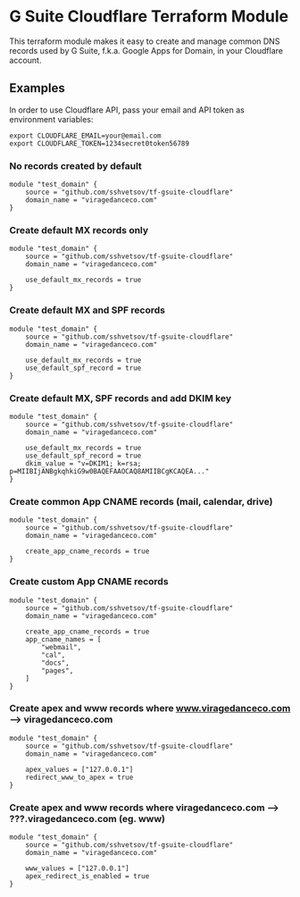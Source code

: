 # G Suite Cloudflare Terraform Module

This terraform module makes it easy to create and manage common DNS records used by G Suite, f.k.a. Google Apps for Domain, in your Cloudflare account.

## Examples

In order to use Cloudflare API, pass your email and API token as environment variables:

```
export CLOUDFLARE_EMAIL=your@email.com
export CLOUDFLARE_TOKEN=1234secret0token56789
```

### No records created by default
```
module "test_domain" {
    source = "github.com/sshvetsov/tf-gsuite-cloudflare"
    domain_name = "viragedanceco.com"
}
```

### Create default MX records only
```
module "test_domain" {
    source = "github.com/sshvetsov/tf-gsuite-cloudflare"
    domain_name = "viragedanceco.com"

    use_default_mx_records = true
}
```

### Create default MX and SPF records
```
module "test_domain" {
    source = "github.com/sshvetsov/tf-gsuite-cloudflare"
    domain_name = "viragedanceco.com"

    use_default_mx_records = true
    use_default_spf_record = true
}
```

### Create default MX, SPF records and add DKIM key
```
module "test_domain" {
    source = "github.com/sshvetsov/tf-gsuite-cloudflare"
    domain_name = "viragedanceco.com"

    use_default_mx_records = true
    use_default_spf_record = true
    dkim_value = "v=DKIM1; k=rsa; p=MIIBIjANBgkqhkiG9w0BAQEFAAOCAQ8AMIIBCgKCAQEA..."
}
```

### Create common App CNAME records (mail, calendar, drive)
```
module "test_domain" {
    source = "github.com/sshvetsov/tf-gsuite-cloudflare"
    domain_name = "viragedanceco.com"

    create_app_cname_records = true
}
```

### Create custom App CNAME records
```
module "test_domain" {
    source = "github.com/sshvetsov/tf-gsuite-cloudflare"
    domain_name = "viragedanceco.com"

    create_app_cname_records = true
    app_cname_names = [
        "webmail",
        "cal",
        "docs",
        "pages",
    ]
}
```

### Create apex and www records where www.viragedanceco.com --> viragedanceco.com
```
module "test_domain" {
    source = "github.com/sshvetsov/tf-gsuite-cloudflare"
    domain_name = "viragedanceco.com"

    apex_values = ["127.0.0.1"]
    redirect_www_to_apex = true
}
```

### Create apex and www records where viragedanceco.com --> ???.viragedanceco.com (eg. www)
```
module "test_domain" {
    source = "github.com/sshvetsov/tf-gsuite-cloudflare"
    domain_name = "viragedanceco.com"

    www_values = ["127.0.0.1"]
    apex_redirect_is_enabled = true
}
```